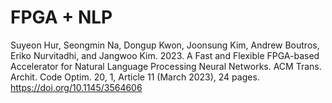 # FPGA + NLP
Suyeon Hur, Seongmin Na, Dongup Kwon, Joonsung Kim, Andrew Boutros, Eriko Nurvitadhi, and Jangwoo Kim. 2023. A Fast and Flexible FPGA-based Accelerator for Natural Language Processing Neural Networks. ACM Trans. Archit. Code Optim. 20, 1, Article 11 (March 2023), 24 pages. https://doi.org/10.1145/3564606
